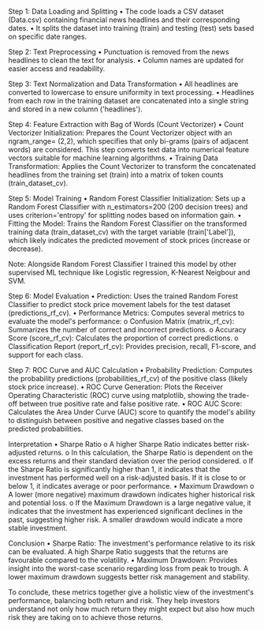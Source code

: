 Step 1: Data Loading and Splitting 
    •	The code loads a CSV dataset (Data.csv) containing financial news headlines and their corresponding dates.
    •	It splits the dataset into training (train) and testing (test) sets based on specific date ranges.

Step 2: Text Preprocessing
    •	Punctuation is removed from the news headlines to clean the text for analysis.
    •	Column names are updated for easier access and readability.


Step 3: Text Normalization and Data Transformation
    •	All headlines are converted to lowercase to ensure uniformity in text processing.
    •	Headlines from each row in the training dataset are concatenated into a single string and stored in a new column ('headlines').

Step 4: Feature Extraction with Bag of Words (Count Vectorizer)
    •	Count Vectorizer Initialization: Prepares the Count Vectorizer object with an ngram_range= (2,2), 
      which specifies that only bi-grams (pairs of adjacent words) are considered.
      This step converts text data into numerical feature vectors suitable for machine learning algorithms.
    •	Training Data Transformation: Applies the Count Vectorizer to transform the concatenated headlines from the training set (train)
      into a matrix of token counts (train_dataset_cv).

Step 5: Model Training
    •	Random Forest Classifier Initialization: Sets up a Random Forest Classifier with n_estimators=200 (200 decision trees) 
      and uses criterion='entropy' for splitting nodes based on information gain.
    •	Fitting the Model: Trains the Random Forest Classifier on the transformed training data (train_dataset_cv) with the target variable (train['Label']),
      which likely indicates the predicted movement of stock prices (increase or decrease). 
    
Note: Alongside Random Forest Classifier I trained this model by other supervised ML technique like Logistic regression, K-Nearest Neigbour and SVM.

Step 6: Model Evaluation
    •	Prediction: Uses the trained Random Forest Classifier to predict stock price movement labels for the test dataset (predictions_rf_cv).
    •	Performance Metrics: Computes several metrics to evaluate the model's performance:
        o	Confusion Matrix (matrix_rf_cv): Summarizes the number of correct and incorrect predictions.
        o	Accuracy Score (score_rf_cv): Calculates the proportion of correct predictions.
        o	Classification Report (report_rf_cv): Provides precision, recall, F1-score, and support for each class.

Step 7: ROC Curve and AUC Calculation
    •	Probability Prediction: Computes the probability predictions (probabilities_rf_cv) of the positive class (likely stock price increase).
    •	ROC Curve Generation: Plots the Receiver Operating Characteristic (ROC) curve using matplotlib,
     showing the trade-off between true positive rate and false positive rate.
    •	ROC AUC Score: Calculates the Area Under Curve (AUC) score to quantify the model's ability to distinguish between positive and negative classes
      based on the predicted probabilities.

Interpretation
    •	Sharpe Ratio
        o	A higher Sharpe Ratio indicates better risk-adjusted returns.
        o	In this calculation, the Sharpe Ratio is dependent on the excess returns and their standard deviation over the period considered.
        o	If the Sharpe Ratio is significantly higher than 1, it indicates that the investment has performed well on a risk-adjusted basis.
            If it is close to or below 1, it indicates average or poor performance.
•	Maximum Drawdown
        o	A lower (more negative) maximum drawdown indicates higher historical risk and potential loss.
        o	If the Maximum Drawdown is a large negative value, it indicates that the investment has experienced significant declines in the past,
            suggesting higher risk. A smaller drawdown would indicate a more stable investment.

Conclusion
  •	Sharpe Ratio: The investment's performance relative to its risk can be evaluated.
    A high Sharpe Ratio suggests that the returns are favourable compared to the volatility.
  •	Maximum Drawdown: Provides insight into the worst-case scenario regarding loss from peak to trough.
    A lower maximum drawdown suggests better risk management and stability.
  
To conclude, these metrics together give a holistic view of the investment's performance, balancing both return and risk. 
They help investors understand not only how much return they might expect but also how much risk they are taking on to achieve those returns.
